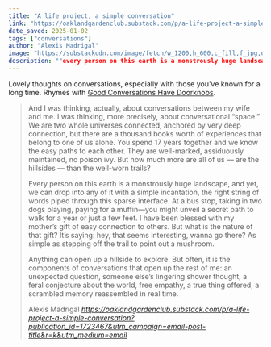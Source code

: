 ```yaml
---
title: "A life project, a simple conversation"
link: "https://oaklandgardenclub.substack.com/p/a-life-project-a-simple-conversation?publication_id=1723467&utm_campaign=email-post-title&r=k&utm_medium=email"
date_saved: 2025-01-02
tags: ["conversations"]
author: "Alexis Madrigal"
image: "https://substackcdn.com/image/fetch/w_1200,h_600,c_fill,f_jpg,q_auto:good,fl_progressive:steep,g_auto/https%3A%2F%2Fsubstack-post-media.s3.amazonaws.com%2Fpublic%2Fimages%2Fe1832669-6d39-4ebf-a13c-f5a688df0f8b_3021x1932.png"
description: ""every person on this earth is a monstrously huge landscape, and yet, we can drop into any of it with a simple incantation, the right string of words piped through this sparse interface""
---
```


Lovely thoughts on conversations, especially with those you've known for a long time. Rhymes with [Good Conversations Have Doorknobs](https://www.experimental-history.com/p/good-conversations-have-lots-of-doorknobs).

<blockquote class="quoteback" darkmode="" data-title="A%20life%20project%2C%20a%20simple%20conversation" data-author="Alexis Madrigal" cite="https://oaklandgardenclub.substack.com/p/a-life-project-a-simple-conversation?publication_id=1723467&utm_campaign=email-post-title&r=k&utm_medium=email">
<p>And I was thinking, actually, about conversations between my wife and me. I was thinking, more precisely, about conversational “space.” We are two whole universes connected, anchored by very deep connection, but there are a thousand books worth of experiences that belong to one of us alone. You spend 17 years together and we know the easy paths to each other. They are well-marked, assiduously maintained, no poison ivy. But how much more are all of us  — are the hillsides — than the well-worn trails? </p><p>Every person on this earth is a monstrously huge landscape, and yet, we can drop into any of it with a simple incantation, the right string of words piped through this sparse interface. At a bus stop, taking in two dogs playing, paying for a muffin—you might unveil a secret path to walk for a year or just a few feet. I have been blessed with my mother’s gift of easy connection to others. But what is the nature of that gift? It’s saying: hey, that seems interesting, wanna go there? As simple as stepping off the trail to point out a mushroom.</p><p>Anything can open up a hillside to explore. But often, it is the components of conversations that open up the rest of me: an unexpected question, someone else’s lingering shower thought, a feral conjecture about the world, free empathy, a true thing offered, a scrambled memory reassembled in real time.</p>
<footer>Alexis Madrigal <cite><a href="https://oaklandgardenclub.substack.com/p/a-life-project-a-simple-conversation?publication_id=1723467&utm_campaign=email-post-title&r=k&utm_medium=email">https://oaklandgardenclub.substack.com/p/a-life-project-a-simple-conversation?publication_id=1723467&utm_campaign=email-post-title&r=k&utm_medium=email</a></cite></footer>
</blockquote>
<script note="" src="https://cdn.jsdelivr.net/gh/Blogger-Peer-Review/quotebacks@1/quoteback.js"></script>